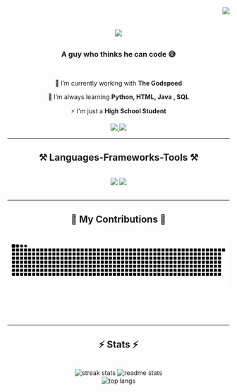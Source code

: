 <img align="right" src="https://visitor-badge.laobi.icu/badge?page_id=UniquE-GamER-07.UniquE-GamER-07" />

<h1 align="center">
    <img src="https://readme-typing-svg.herokuapp.com/?font=Didot&size=35&center=true&vCenter=true&width=500&height=70&duration=4000&lines=Hii+:);+I'm+Adityan+:);" />
</h1>

<h3 align="center">A guy who thinks he can code 😅</h3>

<br/>

<div align="center">
 
 🔭 I’m currently working with **The Godspeed**
 
 🌱 I’m always learning **Python, HTML, Java , SQL**

⚡ I'm just a **High School Student**

 </div>
 
<div align="center"> 
  <a href="mailto:thirumani.adityan@gmail.com">
    <img src="https://img.shields.io/badge/Gmail-333333?style=for-the-badge&logo=gmail&logoColor=red" />
  </a>
  <a href="https://www.linkedin.com/in/adityan-srinivasan-a71198308/" target="_blank">
    <img src="https://img.shields.io/badge/LinkedIn-0077B5?style=for-the-badge&logo=linkedin&logoColor=white" target="_blank" />
  </a>
</div>

 <hr/>
 
<h2 align="center">⚒️ Languages-Frameworks-Tools ⚒️</h2>
<br/>
<div align="center">
    <img src="https://skillicons.dev/icons?i=react,vscode,github,figma,tailwind,git,r" />
    <img src="https://skillicons.dev/icons?i=nodejs,python,html,css,javascript,mysql" /><br>
</div>

<br/>
<hr/>

<div align="center">
  <h2>🐍 My Contributions 🐍</h2>
  <br>
  <img alt="snake eating my contributions" src="https://raw.githubusercontent.com/Adityan-TS/Adityan-TS/output/github-contribution-grid-snake.svg" />
  
  <br/><br/><br/>
</div>

<hr/>

<h2 align="center">⚡ Stats ⚡</h2>
<br>
<div align=center>
  <img width=450 src="https://github-readme-streak-stats-salesp07.vercel.app/?user=Adityan-TS&count_private=true&theme=react&border_radius=10" alt="streak stats"/>
  <img width=400 src="https://github-readme-stats-salesp07.vercel.app/api?username=Adityan-TS&count_private=true&show_icons=true&theme=react&rank_icon=github&border_radius=10" alt="readme stats" />
  <br/>
  <img width=325 align="center" src="https://github-readme-stats-salesp07.vercel.app/api/top-langs/?username=Adityan-TS&hide=HTML&langs_count=8&layout=compact&theme=react&border_radius=10&size_weight=0.5&count_weight=0.5&exclude_repo=github-readme-stats" alt="top langs" />
</div>
